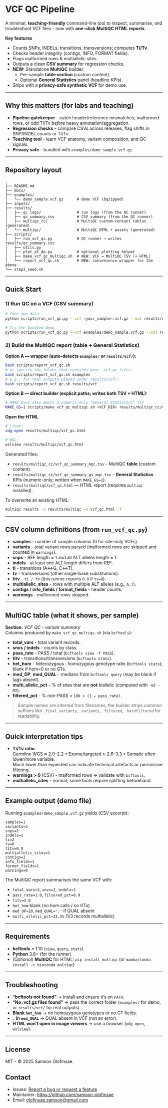# VCF QC Pipeline

A minimal, **teaching-friendly** command-line tool to inspect, summarise, and troubleshoot VCF files - now with **one-click MultiQC HTML reports**.

**Key features**
- Counts SNPs, INDELs, transitions, transversions; computes **Ti/Tv**.
- Checks header integrity (contigs, INFO, FORMAT fields).
- Flags malformed rows & multiallelic sites.
- Outputs a clean **CSV summary** for regression checks.
- **NEW:** Standalone **MultiQC** builder:
  - Per-sample **table section** (custom content).
  - Optional **General Statistics** panel (headline KPIs).
- Ships with a **privacy-safe synthetic VCF** for demo use.

---

## Why this matters (for labs and teaching)

- **Pipeline gatekeeper** - catch header/reference mismatches, malformed rows, or odd Ti/Tv *before* heavy annotation/aggregation.
- **Regression checks** - compare CSVs across releases; flag shifts in SNP/INDEL counts or Ti/Tv.
- **Teaching tool** - learn VCF anatomy, variant composition, and QC signals.
- **Privacy safe** - bundled with `examples/demo_sample.vcf.gz`.

---

## Repository layout

```
.
├── README.md
├── docs/
├── examples/
│   └── demo_sample.vcf.gz      # demo VCF (bgzipped)
├── inputs/
├── results/
│   ├── qc_logs/                # run logs (from the QC runner)
│   ├── qc_summary.csv          # CSV summary (from the QC runner)
│   ├── multiqc_cc/             # MultiQC custom-content tables (generated)
│   └── multiqc/                # MultiQC HTML + assets (generated)
├── scripts/
│   ├── run_vcf_qc.py           # QC runner → writes results/qc_summary.csv
│   ├── utils.py
│   ├── plot_af_dp.py           # optional plotting helper
│   ├── make_vcf_qc_multiqc.sh  # NEW: VCF → MultiQC TSV (+ HTML)
│   └── report_vcf_qc.sh        # NEW: convenience wrapper for the above
└── step3_seed.sh
```

---

## Quick Start

### 1) Run QC on a VCF (CSV summary)
```bash
# Your own data
python scripts/run_vcf_qc.py --vcf <your_sample>.vcf.gz --out results/qc_summary.csv

# Try the bundled demo
python scripts/run_vcf_qc.py --vcf examples/demo_sample.vcf.gz --out results/qc_summary.csv
```

### 2) Build the MultiQC report (table + General Statistics)

**Option A — wrapper (auto-detects `examples/` or `results/vcf/`):**
```bash
bash scripts/report_vcf_qc.sh
# or specify the folder that contains your .vcf.gz files:
bash scripts/report_vcf_qc.sh examples
# e.g., for real outputs placed under results/vcf/:
bash scripts/report_vcf_qc.sh results/vcf
```

**Option B — direct builder (explicit paths; writes both TSV + HTML):**
```bash
# MAKE_GS=1 also emits a numeric-only “General Statistics” TSV
MAKE_GS=1 scripts/make_vcf_qc_multiqc.sh <VCF_DIR> results/multiqc_cc/vcf_qc_summary_mqc.tsv results/multiqc/vcf_qc.html
```

**Open the HTML**
```bash
# Linux:
xdg-open results/multiqc/vcf_qc.html

# WSL:
wslview results/multiqc/vcf_qc.html
```

Generated files:
- `results/multiqc_cc/vcf_qc_summary_mqc.tsv` - MultiQC **table** (custom content).
- `results/multiqc_cc/vcf_qc_summary_gs_mqc.tsv` - **General Statistics** KPIs (numeric-only; written when `MAKE_GS=1`).
- `results/multiqc/vcf_qc.html` — HTML report (requires `multiqc` installed).

To overwrite an existing HTML:
```bash
multiqc results -o results/multiqc -n vcf_qc.html -f
```

---

## CSV column definitions (from `run_vcf_qc.py`)

- **samples** - number of sample columns (0 for site-only VCFs).
- **variants** - total variant rows parsed (malformed rows are skipped and counted in `warnings`).
- **snps** - REF length = 1 and all ALT alleles length = 1.
- **indels** - at least one ALT length differs from REF.
- **ti** - transitions (A↔G, C↔T).
- **tv** - transversions (other single-base substitutions).
- **titv** - `ti / tv` (this runner reports `0.0` if `tv=0`).
- **multiallelic_sites** - rows with multiple ALT alleles (e.g., `A,T`).
- **contigs / info_fields / format_fields** - header counts.
- **warnings** - malformed rows skipped.

---

## MultiQC table (what it shows, per sample)

**Section:** *VCF QC - variant summary*  
Columns produced by `make_vcf_qc_multiqc.sh` (via `bcftools`):

- **total_vars** - total variant records.
- **snvs / indels** - counts by class.
- **pass_rate** - PASS / total (`bcftools view -f PASS`).
- **titv** - transitions/transversions (`bcftools stats`).
- **het_hom** - heterozygous : homozygous genotype ratio (`bcftools stats`); blank if hom=0 or no GTs.
- **med_DP**, **med_QUAL** - medians from `bcftools query` (may be blank if tags absent).
- **multi_allelic_pct** - % of sites that are **not** biallelic (computed with `-m2 -M2`).
- **filtered_pct** - % non-PASS = `100 × (1 − pass_rate)`.

> Sample names are inferred from filenames; the builder strips common suffixes like `_final_variants`, `_variants`, `.filtered`, `.hardfiltered` for readability.

---

## Quick interpretation tips

- **Ti/Tv ratio**:  
  Germline WGS ≈ 2.0–2.2 • Exome/targeted ≈ 2.6–3.3 • Somatic often lower/more variable.  
  Much lower than expected can indicate technical artefacts or permissive filtering.
- **warnings > 0** (CSV) - malformed rows → validate with `bcftools`.
- **multiallelic_sites** - normal; some tools require splitting beforehand.

---

## Example output (demo file)

Running `examples/demo_sample.vcf.gz` yields (CSV excerpt):
```
samples=1
variants=3
snps=2
indels=1
ti=2
tv=0
titv=0.0
multiallelic_sites=1
contigs=2
info_fields=1
format_fields=1
warnings=0
```
The MultiQC report summarises the same VCF with:
- `total_vars=3`, `snvs=2`, `indels=1`
- `pass_rate=1.0`, `filtered_pct=0.0`
- `titv=2.0`
- `het_hom` blank (no hom calls / no GTs)
- `med_DP≈20`, `med_QUAL='.'` if QUAL absent
- `multi_allelic_pct≈33.3%` (1/3 records multiallelic)

---

## Requirements

- **bcftools** ≥ 1.10 (`view`, `query`, `stats`)
- **Python** 3.8+ (for the runner)
- *(Optional)* **MultiQC** for HTML: `pip install multiqc` (or `mamba/conda install -c bioconda multiqc`)

---

## Troubleshooting

- **“bcftools not found”** → install and ensure it’s on `PATH`.
- **“No .vcf.gz files found”** → pass the correct folder (`examples/` for demo, or `results/vcf/` for real outputs).
- **Blank `het_hom`** → no homozygous genotypes or no GT fields.
- **`.` in `med_QUAL`** → QUAL absent in VCF (not an error).
- **HTML won’t open in image viewers** → use a browser (`xdg-open`, `wslview`).

---

## License
MIT - © 2025 Samson Olofinsae.

## Contact
- Issues: [Report a bug or request a feature](https://github.com/samson-olofinsae/vcf_qc_pipeline/issues)
- Maintainer: https://github.com/samson-olofinsae
- Email: olofinsae.samson@gmail.com


